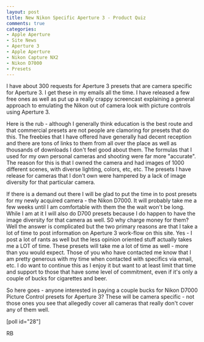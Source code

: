 ```yaml
---
layout: post
title: New Nikon Specific Aperture 3 - Product Quiz
comments: true
categories:
- Apple Aperture
- Site News
- Aperture 3
- Apple Aperture
- Nikon Capture NX2
- Nikon D7000
- Presets
---
```

I have about 300 requests for Aperture 3 presets that are camera specific for Aperture 3. I get these in my emails all the time. I have released a few free ones as well as put up a really crappy screencast explaining a general approach to emulating the Nikon out of camera look with picture controls using Aperture 3.

Here is the rub - although I generally think education is the best route and that commercial presets are not people are clamoring for presets that do this. The freebies that I have offered have generally had decent reception and there are tons of links to them from all over the place as well as thousands of downloads I don't feel good about them. The formulas that I used for my own personal cameras and shooting were far more "accurate". The reason for this is that I owned the camera and had images of 1000 different scenes, with diverse lighting, colors, etc, etc. The presets I have release for cameras that I don't own were hampered by a lack of image diversity for that particular camera.

If there is a demand out there I will be glad to put the time in to post presets for my newly acquired camera - the Nikon D7000. It will probably take me a few weeks until I am comfortable with them the the wait won't be long. While I am at it I will also do D700 presets because I do happen to have the image diversity for that camera as well. S0 why charge money for them? Well the answer is complicated but the two primary reasons are that I take a lot of time to post information on Aperture 3 work-flow on this site. Yes - I post a lot of rants as well but the less opinion oriented stuff actually takes me a LOT of time. These presets will take me a lot of time as well - more than you would expect. Those of you who have contacted me know that I am pretty generous with my time when contacted with specifics via email, etc. I do want to continue this as I enjoy it but want to at least limit that time and support to those that have some level of commitment, even if it's only a couple of bucks for cigarettes and beer.

So here goes - anyone interested in paying a couple bucks for Nikon D7000 Picture Control presets for Aperture 3? These will be camera specific - not those ones you see that allegedly cover all cameras that really don't cover any of them well.

[poll id="28"]

RB